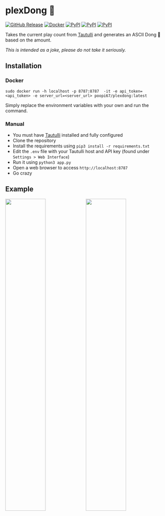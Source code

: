 # plexDong 🍆
[![GitHub Release](https://img.shields.io/github/v/release/poopi67/plexDong?logo=github&include_prereleases&label=Release&style=flat-square)](https://github.com/poopi67/plexDong/releases)
[![Docker](https://img.shields.io/docker/v/poopi67/plexdong?logo=docker&label=Version&style=flat-square)](https://hub.docker.com/r/poopi67/plexdong)
[![PyPI](https://img.shields.io/pypi/v/flask?label=flask&style=flat-square)](https://pypi.org/project/Flask/)
[![PyPI](https://img.shields.io/pypi/v/requests?label=requests&style=flat-square)](https://pypi.org/project/requests/)
[![PyPI](https://img.shields.io/pypi/v/python-dotenv?label=python-dotenv&style=flat-square)](https://pypi.org/project/python-dotenv/)


Takes the current play count from [Tautulli](https://github.com/Tautulli/Tautulli) and generates an ASCII Dong 🍆 based on the amount.

*This is intended as a joke, please do not take it seriously.*

## Installation

### Docker

`sudo docker run -h localhost -p 8787:8787  -it -e api_token=<api_token> -e server_url=<server_url> poopi67/plexdong:latest`

Simply replace the environment variables with your own and run the command.

### Manual
- You must have [Tautulli](https://github.com/Tautulli/Tautulli) installed and fully configured
- Clone the repository
- Install the requirements using `pip3 install -r requirements.txt`
- Edit the `.env` file with your Tautulli host and API key (found under `Settings > Web Interface`)
- Run it using `python3 app.py`
- Open a web browser to access `http://localhost:8787`
- Go crazy

## Example
<img src="https://i.imgur.com/mQ9UL0z.png" width="50%"><img src="https://i.imgur.com/ttQ72mn.png" width="50%">

